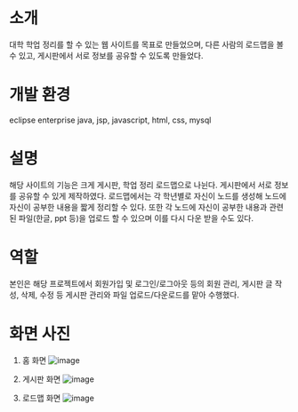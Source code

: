 # 소개

대학 학업 정리를 할 수 있는 웹 사이트를 목표로 만들었으며, 다른 사람의 로드맵을 볼 수 있고, 게시판에서 서로 정보를 공유할 수 있도록 만들었다. 

# 개발 환경

eclipse enterprise
java, jsp, javascript, html, css, mysql <br>

# 설명

해당 사이트의 기능은 크게 게시판, 학업 정리 로드맵으로 나뉜다.
게시판에서 서로 정보를 공유할 수 있게 제작하였다.
로드맵에서는 각 학년별로 자신이 노드를 생성해 노드에 자신이 공부한 내용을 짧게 정리할 수 있다.
또한 각 노드에 자신이 공부한 내용과 관련된 파일(한글, ppt 등)을 업로드 할 수 있으며 이를 다시 다운 받을 수도 있다.

# 역할
 
본인은 해당 프로젝트에서 회원가입 및 로그인/로그아웃 등의 회원 관리,  게시판 글 작성, 삭제, 수정 등 게시판 관리와 파일 업로드/다운로드를 맡아 수행했다.



# 화면 사진

1. 홈 화면
![image](https://github.com/apple6356/GraduateProjectWeb/assets/79889755/623b374d-1d76-49c1-90e5-35994df38c84)


2. 게시판 화면
![image](https://github.com/apple6356/GraduateProjectWeb/assets/79889755/63c010c8-794b-484b-9c8d-ea0524cab3c6)


3. 로드맵 화면
![image](https://github.com/apple6356/GraduateProjectWeb/assets/79889755/28f6bf03-c8b2-4358-b507-b3cafe92c5a0)
